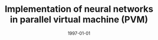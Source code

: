 ---
# Documentation: https://wowchemy.com/docs/managing-content/

title: Implementation of neural networks in parallel virtual machine (PVM)
subtitle: ''
summary: ''
authors:
- Jarosław Maj
- markowska-kaczmar
tags: []
categories: []
date: '1997-01-01'
lastmod: 2022-10-07T04:56:22Z
featured: false
draft: false

# Featured image
# To use, add an image named `featured.jpg/png` to your page's folder.
# Focal points: Smart, Center, TopLeft, Top, TopRight, Left, Right, BottomLeft, Bottom, BottomRight.
image:
  caption: ''
  focal_point: ''
  preview_only: false

# Projects (optional).
#   Associate this post with one or more of your projects.
#   Simply enter your project's folder or file name without extension.
#   E.g. `projects = ["internal-project"]` references `content/project/deep-learning/index.md`.
#   Otherwise, set `projects = []`.
projects: []
publishDate: '2022-10-07T04:56:21.290547Z'
publication_types:
- '1'
abstract: ''
publication: '*Proceedings of the Third Conference Neural Networks and their Applications
  and Summer School on Neural Networks Applications to Signal Processing, Kule, 14
  X-18 X 97*'
---